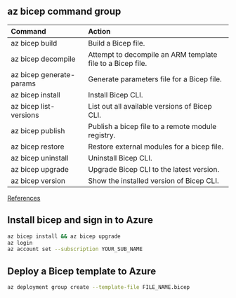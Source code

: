 ## az bicep command group

|Command|Action|
|:---|:---|
|az bicep build | Build a Bicep file.|
|az bicep decompile | Attempt to decompile an ARM template file to a Bicep file.|
|az bicep generate-params | Generate parameters file for a Bicep file.|
|az bicep install | Install Bicep CLI.|
|az bicep list-versions | List out all available versions of Bicep CLI.|
|az bicep publish | Publish a bicep file to a remote module registry.|
|az bicep restore | Restore external modules for a bicep file.|
|az bicep uninstall | Uninstall Bicep CLI.|
|az bicep upgrade | Upgrade Bicep CLI to the latest version.|
|az bicep version | Show the installed version of Bicep CLI.|

[References](https://learn.microsoft.com/en-us/cli/azure/bicep?view=azure-cli-latest)

## Install bicep and sign in to Azure
```bash
az bicep install && az bicep upgrade
az login
az account set --subscription YOUR_SUB_NAME
```

## Deploy a Bicep template to Azure
```bash
az deployment group create --template-file FILE_NAME.bicep
```

